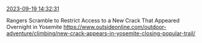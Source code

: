 [2023-09-19 14:32:31](https://mstdn.social/@hill_wanderer/111092298676566842)

Rangers Scramble to Restrict Access to a New Crack That Appeared Overnight in Yosemite <a href="https://www.outsideonline.com/outdoor-adventure/climbing/new-crack-appears-in-yosemite-closing-popular-trail/" target="_blank" rel="nofollow noopener noreferrer" translate="no">https://www.outsideonline.com/outdoor-adventure/climbing/new-crack-appears-in-yosemite-closing-popular-trail/</a>